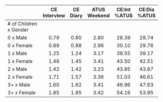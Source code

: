 
|                      | CE<br>Interview |  CE<br>Diary | ATUS<br>Weekend | CE:Int<br>%ATUS | CE:Dia<br>%ATUS |
| -------------------- | :----------: | :----------: | :----------: | :----------: | :----------: |
| # of Children x Gender |              |              |              |              |              |
| 0 x Male             |         0.79 |         0.80 |         2.80 |        28.39 |        28.74 |
| 0 x Female           |         0.89 |         0.88 |         2.96 |        30.10 |        29.76 |
| 1 x Male             |         1.25 |         1.24 |         3.17 |        39.55 |        39.17 |
| 1 x Female           |         1.48 |         1.45 |         3.41 |        43.50 |        42.51 |
| 2 x Male             |         1.42 |         1.42 |         3.23 |        43.85 |        43.87 |
| 2 x Female           |         1.71 |         1.57 |         3.36 |        51.03 |        46.61 |
| 3+ x Male            |         1.60 |         1.62 |         3.41 |        46.96 |        47.63 |
| 3+ x Female          |         1.85 |         1.85 |         3.42 |        54.16 |        53.95 |


